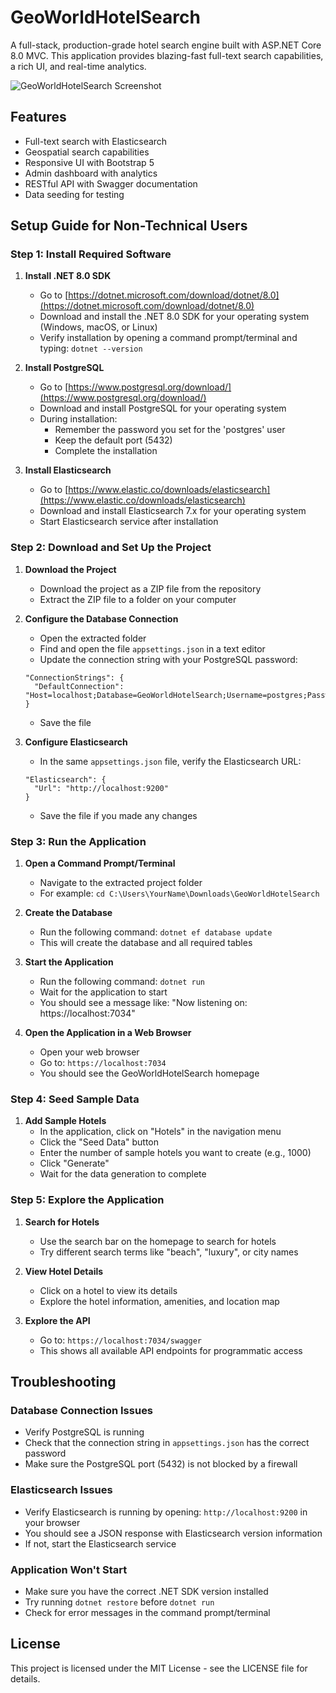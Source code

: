 # GeoWorldHotelSearch

A full-stack, production-grade hotel search engine built with ASP.NET Core 8.0 MVC. This application provides blazing-fast full-text search capabilities, a rich UI, and real-time analytics.

![GeoWorldHotelSearch Screenshot](screenshot.png)

## Features

- Full-text search with Elasticsearch
- Geospatial search capabilities
- Responsive UI with Bootstrap 5
- Admin dashboard with analytics
- RESTful API with Swagger documentation
- Data seeding for testing

## Setup Guide for Non-Technical Users

### Step 1: Install Required Software

1. **Install .NET 8.0 SDK**
   - Go to [https://dotnet.microsoft.com/download/dotnet/8.0](https://dotnet.microsoft.com/download/dotnet/8.0)
   - Download and install the .NET 8.0 SDK for your operating system (Windows, macOS, or Linux)
   - Verify installation by opening a command prompt/terminal and typing: `dotnet --version`

2. **Install PostgreSQL**
   - Go to [https://www.postgresql.org/download/](https://www.postgresql.org/download/)
   - Download and install PostgreSQL for your operating system
   - During installation:
     - Remember the password you set for the 'postgres' user
     - Keep the default port (5432)
     - Complete the installation

3. **Install Elasticsearch**
   - Go to [https://www.elastic.co/downloads/elasticsearch](https://www.elastic.co/downloads/elasticsearch)
   - Download and install Elasticsearch 7.x for your operating system
   - Start Elasticsearch service after installation

### Step 2: Download and Set Up the Project

1. **Download the Project**
   - Download the project as a ZIP file from the repository
   - Extract the ZIP file to a folder on your computer

2. **Configure the Database Connection**
   - Open the extracted folder
   - Find and open the file `appsettings.json` in a text editor
   - Update the connection string with your PostgreSQL password:
   ```
   "ConnectionStrings": {
     "DefaultConnection": "Host=localhost;Database=GeoWorldHotelSearch;Username=postgres;Password=YOUR_PASSWORD_HERE"
   }
   ```
   - Save the file

3. **Configure Elasticsearch**
   - In the same `appsettings.json` file, verify the Elasticsearch URL:
   ```
   "Elasticsearch": {
     "Url": "http://localhost:9200"
   }
   ```
   - Save the file if you made any changes

### Step 3: Run the Application

1. **Open a Command Prompt/Terminal**
   - Navigate to the extracted project folder
   - For example: `cd C:\Users\YourName\Downloads\GeoWorldHotelSearch`

2. **Create the Database**
   - Run the following command: `dotnet ef database update`
   - This will create the database and all required tables

3. **Start the Application**
   - Run the following command: `dotnet run`
   - Wait for the application to start
   - You should see a message like: "Now listening on: https://localhost:7034"

4. **Open the Application in a Web Browser**
   - Open your web browser
   - Go to: `https://localhost:7034`
   - You should see the GeoWorldHotelSearch homepage

### Step 4: Seed Sample Data

1. **Add Sample Hotels**
   - In the application, click on "Hotels" in the navigation menu
   - Click the "Seed Data" button
   - Enter the number of sample hotels you want to create (e.g., 1000)
   - Click "Generate"
   - Wait for the data generation to complete

### Step 5: Explore the Application

1. **Search for Hotels**
   - Use the search bar on the homepage to search for hotels
   - Try different search terms like "beach", "luxury", or city names

2. **View Hotel Details**
   - Click on a hotel to view its details
   - Explore the hotel information, amenities, and location map

3. **Explore the API**
   - Go to: `https://localhost:7034/swagger`
   - This shows all available API endpoints for programmatic access

## Troubleshooting

### Database Connection Issues
- Verify PostgreSQL is running
- Check that the connection string in `appsettings.json` has the correct password
- Make sure the PostgreSQL port (5432) is not blocked by a firewall

### Elasticsearch Issues
- Verify Elasticsearch is running by opening: `http://localhost:9200` in your browser
- You should see a JSON response with Elasticsearch version information
- If not, start the Elasticsearch service

### Application Won't Start
- Make sure you have the correct .NET SDK version installed
- Try running `dotnet restore` before `dotnet run`
- Check for error messages in the command prompt/terminal

## License

This project is licensed under the MIT License - see the LICENSE file for details.
